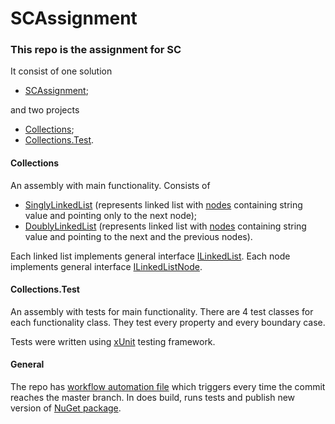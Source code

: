 # SCAssignment
### This repo is the assignment for SC

It consist of one solution
- [SCAssignment](https://github.com/VladyslavAvdieiev/SCAssignment/tree/master/SCAssignment);

and two projects
- [Collections](https://github.com/VladyslavAvdieiev/SCAssignment/tree/master/SCAssignment/Collections);
- [Collections.Test](https://github.com/VladyslavAvdieiev/SCAssignment/tree/master/SCAssignment/Collections.Test).

#### Collections
An assembly with main functionality. Consists of
- [SinglyLinkedList](https://github.com/VladyslavAvdieiev/SCAssignment/blob/master/SCAssignment/Collections/SinglyLinkedList.cs) 
(represents linked list with [nodes](https://github.com/VladyslavAvdieiev/SCAssignment/blob/master/SCAssignment/Collections/SinglyLinkedListNode.cs) 
containing string value and pointing only to the next node);
- [DoublyLinkedList](https://github.com/VladyslavAvdieiev/SCAssignment/blob/master/SCAssignment/Collections/DoublyLinkedList.cs) 
(represents linked list with [nodes](https://github.com/VladyslavAvdieiev/SCAssignment/blob/master/SCAssignment/Collections/DoublyLinkedListNode.cs) 
containing string value and pointing to the next and the previous nodes).

Each linked list implements general interface [ILinkedList](https://github.com/VladyslavAvdieiev/SCAssignment/blob/master/SCAssignment/Collections/ILinkedList.cs).
Each node implements general interface [ILinkedListNode](https://github.com/VladyslavAvdieiev/SCAssignment/blob/master/SCAssignment/Collections/ILinkedListNode.cs).

#### Collections.Test
An assembly with tests for main functionality. There are 4 test classes for each functionality class. They test every property and every boundary case.

Tests were written using [xUnit](https://www.nuget.org/packages/xunit/) testing framework.

#### General
The repo has [workflow automation file](https://github.com/VladyslavAvdieiev/SCAssignment/blob/master/.github/workflows/dotnet-core.yml) 
which triggers every time the commit reaches the master branch. In does build, runs tests and publish new version of 
[NuGet package](https://www.nuget.org/packages/SCAssignment.Collections/).
